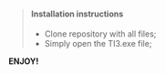 > #### Installation instructions
>
> - Clone repository with all files; 
> - Simply open the TI3.exe file;

 **ENJOY!**
